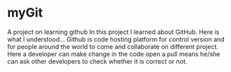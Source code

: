 # myGit
A project on learning github
In this project I learned about GitHub. Here is what I understood...
 Github is code hosting platform for control version and for people around the world to come and collaborate on different project. Here a developer can make change in the code open a pull means he/she can ask other developers to check whether it is correct or not.
